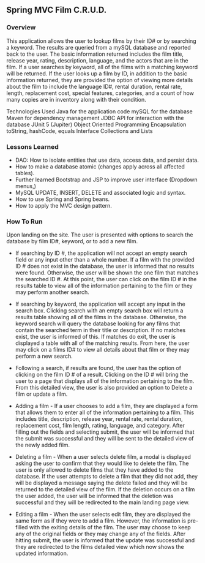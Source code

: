 ## Spring MVC Film C.R.U.D.

### Overview
This application allows the user to lookup films by their ID# or by searching a keyword. The results are queried from a mySQL database and reported back to the user. The basic information returned includes the film title, release year, rating, description, language, and the actors that are in the film. If a user searches by keyword, all of the films with a matching keyword will be returned. If the user looks up a film by ID, in addition to the basic information returned, they are provided the option of viewing more details about the film to include the language ID#, rental duration, rental rate, length, replacement cost, special features, categories, and a count of how many copies are in inventory along with their condition.

Technologies Used
Java for the application code
mySQL for the database
Maven for dependency management
JDBC API for interaction with the database
JUnit 5 (Jupiter)
Object Oriented Programming
Encapsulation
toString, hashCode, equals
Interface
Collections and Lists

### Lessons Learned
- DAO: How to isolate entities that use data, access data, and persist data.
- How to make a database atomic (changes apply across all affected tables).
- Further learned Bootstrap and JSP to improve user interface (Dropdown menus,)
- MySQL UPDATE, INSERT, DELETE and associated logic and syntax.
- How to use Spring and Spring beans.
- How to apply the MVC design pattern.

### How To Run

Upon landing on the site. The user is presented with options to search the database by film ID#, keyword, or to add a new film.

* If searching by ID #, the application will not accept an empty search field or any input other than a whole number. If a film with the provided ID # does not exist in the database, the user is informed that no results were found. Otherwise, the user will be shown the one film that matches the searched ID #. At this point, the user can click on the film ID # in the results table to view all of the information pertaining to the film or they may perform another search.

* If searching by keyword, the application will accept any input in the search box. Clicking search with an empty search box will return a results table showing all of the films in the database. Otherwise, the keyword search will query the database looking for any films that contain the searched term in their title or description. If no matches exist, the user is informed of this. If matches do exit, the user is displayed a table with all of the matching results. From here, the user may click on a films ID# to view all details about that film or they may perform a new search.

* Following a search, if results are found, the user has the option of clicking on the film ID # of a result. Clicking on the ID # will bring the user to a page that displays all of the information pertaining to the film. From this detailed view, the user is also provided an option to Delete a film or update a film.

* Adding a film - If a user chooses to add a film, they are displayed a form that allows them to enter all of the information pertaining to a film. This includes title, description, release year, rental rate, rental duration, replacement cost, film length, rating, language, and category. After filling out the fields and selecting submit, the user will be informed that the submit was successful and they will be sent to the detailed view of the newly added film.

* Deleting a film - When a user selects delete film, a modal is displayed asking the user to confirm that they would like to delete the film. The user is only allowed to delete films that they have added to the database. If the user attempts to delete a film that they did not add, they will be displayed a message saying the delete failed and they will be returned to the detailed view of the film. If the deletion occurs on a film the user added, the user will be informed that the deletion was successful and they will be redirected to the main landing page view.

* Editing a film - When the user selects edit film, they are displayed the same form as if they were to add a film. However, the information is pre-filled with the exiting details of the film. The user may choose to keep any of the original fields or they may change any of the fields. After hitting submit, the user is informed that the update was successful and they are redirected to the films detailed view which now shows the updated information.
